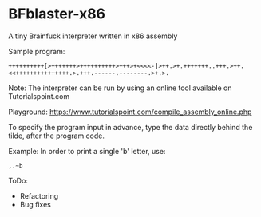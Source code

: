 # BFblaster-x86
A tiny Brainfuck interpreter written in x86 assembly

Sample program:
```
++++++++++[>+++++++>++++++++++>+++>+<<<<-]>++.>+.+++++++..+++.>++.<<+++++++++++++++.>.+++.------.--------.>+.>.
```

Note: The interpreter can be run by using an online tool available on Tutorialspoint.com

Playground: https://www.tutorialspoint.com/compile_assembly_online.php

To specify the program input in advance, type the data directly behind the tilde, after the program code.

Example: In order to print a single 'b' letter, use:
```
,.~b
```


ToDo:
- Refactoring
- Bug fixes
